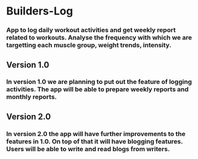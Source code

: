# Builders-Log

### App to log daily workout activities and get weekly report related to workouts. Analyse the frequency with which we are targetting each muscle group, weight trends, intensity.

## Version 1.0 
### In version 1.0 we are planning to put out the feature of logging activities. The app will be able to prepare weekly reports and monthly reports.

## Version 2.0 
### In version 2.0 the app will have further improvements to the features in 1.0. On top of that it will have blogging features. Users will be able to write and read blogs from writers.
